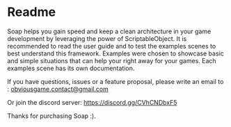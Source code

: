 Readme
=====================================

Soap helps you gain speed and keep a clean architecture in your game development by leveraging the power of ScriptableObject.
It is recommended to read the user guide and to test the examples scenes to best understand this framework.
Examples were chosen to showcase basic and simple situations that can help your right away for your games.
Each examples scene has its own documentation.

If you have questions, issues or a feature proposal, please write an email to :
obviousgame.contact@gmail.com

Or join the discord server:
https://discord.gg/CVhCNDbxF5

Thanks for purchasing Soap :).